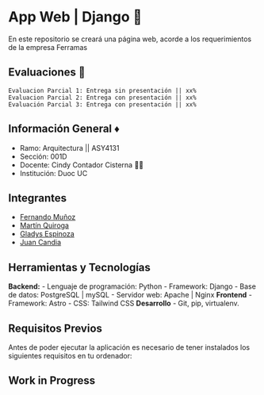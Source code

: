 
# App Web | Django 📱

En este repositorio se creará una página web, acorde a los requerimientos de la empresa Ferramas
## Evaluaciones 🧻
    Evaluacion Parcial 1: Entrega sin presentación || xx%
    Evaluacion Parcial 2: Entrega con presentación || xx%
    Evaluación Parcial 3: Entrega con presentación || xx% 


## Información General ♦️

 - Ramo: Arquitectura || ASY4131
 - Sección: 001D
 - Docente: Cindy Contador Cisterna 🧑‍🏫
 - Institución: Duoc UC
  

## Integrantes
- [Fernando Muñoz](https://www.github.com/lonelystar16)
- [Martín Quiroga](https://github.com/trollynnn)
- [Gladys Espinoza](https://github.com/minmizu)
- [Juan Candia](https://github.com/ObiJuanKenobi22)
## Herramientas y Tecnologías

**Backend:**
    - Lenguaje de programación: Python
    - Framework: Django
    - Base de datos: PostgreSQL | mySQL
    - Servidor web: Apache | Nginx
**Frontend**
    - Framework: Astro
    - CSS: Tailwind CSS
**Desarrollo**
    - Git, pip, virtualenv.


## Requisitos Previos
Antes de poder ejecutar la aplicación es necesario de tener instalados los siguientes requisitos en tu ordenador:
## Work in Progress
